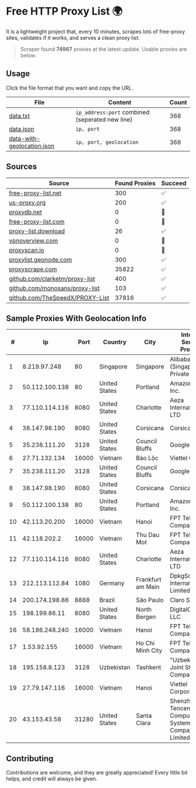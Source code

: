 
# Free HTTP Proxy List 🌍

It is a lightweight project that, every 10 minutes, scrapes lots of free-proxy sites, validates if it works, and serves a clean proxy list.


> Scraper found **74967** proxies at the latest update. Usable proxies are below.

## Usage

Click the file format that you want and copy the URL.


|File|Content|Count|
|----|-------|-----|
|[data.txt](https://raw.githubusercontent.com/themiralay/Proxy-List-World/master/data.txt)|`ip_address:port` combined (seperated new line)|368|
|[data.json](https://raw.githubusercontent.com/themiralay/Proxy-List-World/master/data.json)|`ip, port`|368|
|[data-with-geolocation.json](https://raw.githubusercontent.com/themiralay/Proxy-List-World/master/data-with-geolocation.json)|`ip, port, geolocation`|368|

## Sources

|Source|Found Proxies|Succeed|
|------|-------------|-------|
|[free-proxy-list.net](https://free-proxy-list.net)|300|✅|
|[us-proxy.org](https://www.us-proxy.org)|200|✅|
|[proxydb.net](http://proxydb.net)|0|🚫|
|[free-proxy-list.com](https://free-proxy-list.com/?page=&port=&type%5B%5D=http&type%5B%5D=https&up_time=0&search=Search)|0|🚫|
|[proxy-list.download](https://www.proxy-list.download/HTTP)|26|✅|
|[vpnoverview.com](https://vpnoverview.com/privacy/anonymous-browsing/free-proxy-servers)|0|🚫|
|[proxyscan.io](https://www.proxyscan.io)|0|🚫|
|[proxylist.geonode.com](https://proxylist.geonode.com/api/proxy-list?limit=300&page=1&sort_by=lastChecked&sort_type=desc&protocols=http,https)|300|✅|
|[proxyscrape.com](https://api.proxyscrape.com/v2/?request=displayproxies&protocol=http&timeout=10000&country=all&ssl=all&anonymity=all)|35822|✅|
|[github.com/clarketm/proxy-list](https://raw.githubusercontent.com/clarketm/proxy-list/master/proxy-list-raw.txt)|400|✅|
|[github.com/monosans/proxy-list](https://raw.githubusercontent.com/monosans/proxy-list/main/proxies/http.txt)|103|✅|
|[github.com/TheSpeedX/PROXY-List](https://raw.githubusercontent.com/TheSpeedX/PROXY-List/master/http.txt)|37816|✅|


## Sample Proxies With Geolocation Info

|#|Ip|Port|Country|City|Internet Service Provider|
|-|--|----|-------|----|-------------------------|
|1|8.219.97.248|80|Singapore|Singapore|Alibaba Cloud (Singapore) Private Limited|
|2|50.112.100.138|80|United States|Portland|Amazon.com, Inc.|
|3|77.110.114.116|8080|United States|Charlotte|Aeza International LTD|
|4|38.147.98.190|8080|United States|Corsicana|Corsicana ISD|
|5|35.238.111.20|3128|United States|Council Bluffs|Google LLC|
|6|27.71.132.134|16000|Vietnam|Bảo Lộc|Viettel Group|
|7|35.238.111.20|3128|United States|Council Bluffs|Google LLC|
|8|38.147.98.190|8080|United States|Corsicana|Corsicana ISD|
|9|50.112.100.138|80|United States|Portland|Amazon.com, Inc.|
|10|42.113.20.200|16000|Vietnam|Hanoi|FPT Telecom Company|
|11|42.118.202.2|16000|Vietnam|Thu Dau Mot|FPT Telecom Company|
|12|77.110.114.116|8080|United States|Charlotte|Aeza International LTD|
|13|212.113.112.84|1080|Germany|Frankfurt am Main|DpkgSoft International Limited|
|14|200.174.198.86|8888|Brazil|São Paulo|Claro S.A|
|15|198.199.86.11|8080|United States|North Bergen|DigitalOcean, LLC|
|16|58.186.248.240|16000|Vietnam|Hanoi|FPT Telecom Company|
|17|1.53.92.155|16000|Vietnam|Ho Chi Minh City|FPT Telecom Company|
|18|195.158.8.123|3128|Uzbekistan|Tashkent|"Uzbektelekom" Joint Stock Company|
|19|27.79.147.116|16000|Vietnam|Hanoi|Viettel Corporation|
|20|43.153.43.58|31280|United States|Santa Clara|Shenzhen Tencent Computer Systems Company Limited|



## Contributing

Contributions are welcome, and they are greatly appreciated! Every
little bit helps, and credit will always be given.

